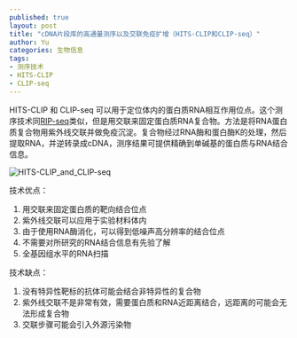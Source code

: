 ```yaml
---
published: true
layout: post
title: "cDNA片段库的高通量测序以及交联免疫扩增（HITS-CLIP和CLIP-seq）"
author: Yu
categories: 生物信息
tags:
- 测序技术
- HITS-CLIP
- CLIP-seq
---
```


HITS-CLIP 和 CLIP-seq 可以用于定位体内的蛋白质RNA相互作用位点。这个测序技术同[RIP-seq](http://yulijia.net/cn/%E7%94%9F%E7%89%A9%E4%BF%A1%E6%81%AF/2017/06/20/RNA-immunopreciprtation-sequencing.html)类似，但是用交联来固定蛋白质RNA复合物。方法是将RNA蛋白质复合物用紫外线交联并做免疫沉淀。复合物经过RNA酶和蛋白酶K的处理，然后提取RNA，并逆转录成cDNA，测序结果可提供精确到单碱基的蛋白质与RNA结合信息。

![HITS-CLIP_and_CLIP-seq](https://i.imgur.com/hBGHzWu.png)

技术优点：

1. 用交联来固定蛋白质的靶向结合位点
2. 紫外线交联可以应用于实验材料体内
3. 由于使用RNA酶消化，可以得到低噪声高分辨率的结合位点
4. 不需要对所研究的RNA结合信息有先验了解
5. 全基因组水平的RNA扫描

技术缺点：

1. 没有特异性靶标的抗体可能会结合非特异性的复合物
2. 紫外线交联不是非常有效，需要蛋白质和RNA近距离结合，远距离的可能会无法形成复合物
3. 交联步骤可能会引入外源污染物
